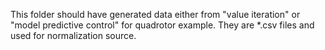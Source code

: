 This folder should have generated data either from "value iteration" or "model predictive control"
for quadrotor example. They are *.csv files and used for normalization source. 